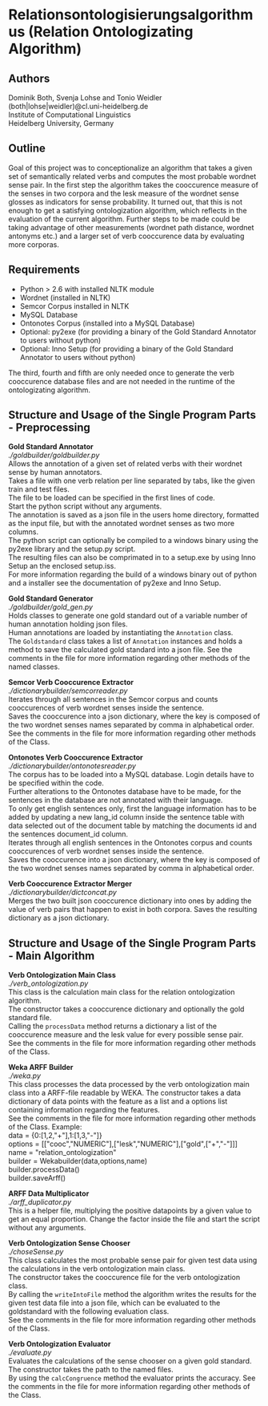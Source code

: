 Relationsontologisierungsalgorithmus (Relation Ontologizating Algorithm)
========================================================================

Authors
-------
Dominik Both, Svenja Lohse and Tonio Weidler  
(both|lohse|weidler)@cl.uni-heidelberg.de  
Institute of Computational Linguistics  
Heidelberg University, Germany  

Outline
----
Goal of this project was to conceptionalize an algorithm that takes a given set of semantically related verbs and computes the most probable wordnet sense pair.
In the first step the algorithm takes the cooccurence measure of the senses in two corpora and the lesk measure of the wordnet sense glosses as indicators for sense probability.
It turned out, that this is not enough to get a satisfying ontologization algorithm, which reflects in the evaluation of the current algorithm.
Further steps to be made could be taking advantage of other measurements (wordnet path distance, wordnet antonyms etc.) and a larger set of verb cooccurence data by evaluating more corporas.

Requirements
------------
* Python > 2.6 with installed NLTK module
* Wordnet (installed in NLTK)
* Semcor Corpus installed in NLTK
* MySQL Database
* Ontonotes Corpus (installed into a MySQL Database)
* Optional: py2exe (for providing a binary of the Gold Standard Annotator to users without python)
* Optional: Inno Setup (for providing a binary of the Gold Standard Annotator to users without python)

The third, fourth and fifth are only needed once to generate the verb cooccurence database files and are not needed in the runtime of the ontologizating algorithm.

Structure and Usage of the Single Program Parts - Preprocessing
---------------------------------------------------------------
**Gold Standard Annotator**  
*./goldbuilder/goldbuilder.py*  
Allows the annotation of a given set of related verbs with their wordnet sense by human annotators.  
Takes a file with one verb relation per line separated by tabs, like the given train and test files.  
The file to be loaded can be specified in the first lines of code.  
Start the python script without any arguments.   
The annotation is saved as a json file in the users home directory, formatted as the input file, but with the annotated wordnet senses as two more columns.  
The python script can optionally be compiled to a windows binary using the py2exe library and the setup.py script.   
The resulting files can also be comprimated in to a setup.exe by using Inno Setup an the enclosed setup.iss.  
For more information regarding the build of a windows binary out of python and a installer see the documentation of py2exe and Inno Setup.  

**Gold Standard Generator**  
*./goldbuilder/gold_gen.py*  
Holds classes to generate one gold standard out of a variable number of human annotation holding json files.  
Human annotations are loaded by instantiating the `Annotation` class.  
The `Goldstandard` class takes a list of `Annotation` instances and holds a method to save the calculated  gold standard into a json file.
See the comments in the file for more information regarding other methods of the named classes.

**Semcor Verb Cooccurence Extractor**  
*./dictionarybuilder/semcorreader.py*  
Iterates through all sentences in the Semcor corpus and counts cooccurences of verb wordnet senses inside the sentence.  
Saves the cooccurence into a json dictionary, where the key is composed of the two wordnet senses names separated by comma in alphabetical order.  
See the comments in the file for more information regarding other methods of the Class.

**Ontonotes Verb Cooccurence Extractor**  
*./dictionarybuilder/ontonotesreader.py*  
The corpus has to be loaded into a MySQL database. Login details have to be specified within the code.  
Further alterations to the Ontonotes database have to be made, for the sentences in the database are not annotated with their language.  
To only get english sentences only, first the language information has to be added by updating a new lang_id column inside the sentence table with data selected out of the document table by matching the documents id and the sentences document_id column.  
Iterates through all english sentences in the Ontonotes corpus and counts cooccurences of verb wordnet senses inside the sentence.  
Saves the cooccurence into a json dictionary, where the key is composed of the two wordnet senses names separated by comma in alphabetical order.  

**Verb Cooccurence Extractor Merger**  
*./dictionarybuilder/dictconcat.py*  
Merges the two built json cooccurence dictionary into ones by adding the value of verb pairs that happen to exist in both corpora. Saves the resulting dictionary as a json dictionary.

Structure and Usage of the Single Program Parts - Main Algorithm
----------------------------------------------------------------
**Verb Ontologization Main Class**  
*./verb_ontologization.py*  
This class is the calculation main class for the relation ontologization algorithm.  
The constructor takes a cooccurence dictionary and optionally the gold standard file.  
Calling the `processData` method returns a dictionary a list of the cooccurence measure and the lesk value for every possible sense pair.   
See the comments in the file for more information regarding other methods of the Class.  

**Weka ARFF Builder**  
*./weka.py*  
This class processes the data processed by the verb ontologization main class into a ARFF-file readable by WEKA.
The constructor takes a data dictionary of data points with the feature as a list and a options list containing information regarding the features.  
See the comments in the file for more information regarding other methods of the Class. 
Example:  
		data = {0:[1,2,"+"],1:[1,3,"-"]}  
		options = [["cooc","NUMERIC"],["lesk","NUMERIC"],["gold",["+","-"]]]  
		name = "relation_ontologization"  
		builder = Wekabuilder(data,options,name)  
		builder.processData()  
		builder.saveArff()  

**ARFF Data Multiplicator**  
*./arff_duplicator.py*  
This is a helper file, multiplying the positive datapoints by a given value to get an equal proportion. 
Change the factor inside the file and start the script without any arguments.

**Verb Ontologization Sense Chooser**  
*./choseSense.py*  
This class calculates the most probable sense pair for given test data using the calculations in the verb ontologization main class.  
The constructor takes the cooccurence file for the verb ontologization class.  
By calling the `writeIntoFile` method the algorithm writes the results for the given test data file into a json file, which can be evaluated to the goldstandard with the following evaluation class.  
See the comments in the file for more information regarding other methods of the Class. 

**Verb Ontologization Evaluator**  
*./evaluate.py*  
Evaluates the calculations of the sense chooser on a given gold standard.  
The constructor takes the path to the named files.  
By using the `calcCongruence` method the evaluator prints the accuracy.
See the comments in the file for more information regarding other methods of the Class. 